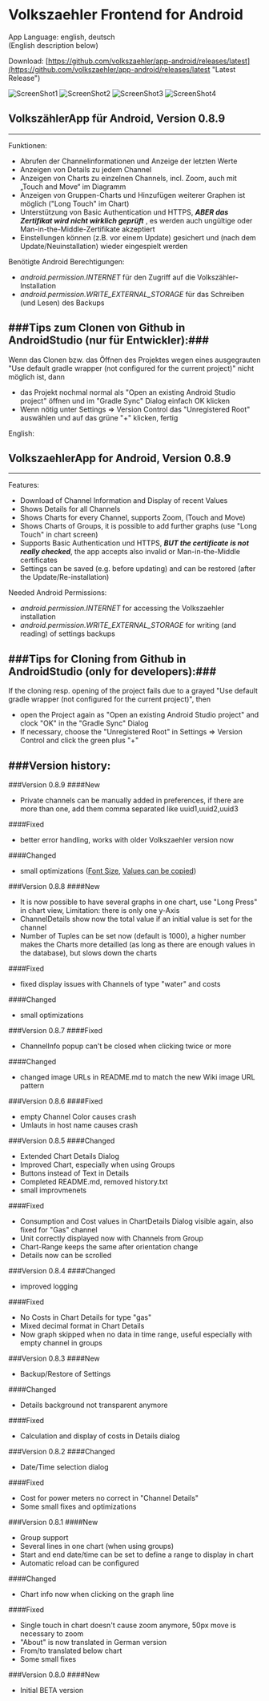 # Volkszaehler Frontend for Android 
App Language: english, deutsch  
(English description below)

Download: [https://github.com/volkszaehler/app-android/releases/latest](https://github.com/volkszaehler/app-android/releases/latest "Latest Release")

![ScreenShot1](http://wiki.volkszaehler.org/_media/software/frontends/vz_app/uebersicht.png?w=200&tok=2908a1 "ScreenShots 1 of VolkszaehlerApp") 
![ScreenShot2](http://wiki.volkszaehler.org/_media/software/frontends/vz_app/details.png?w=200&tok=60ff35 "ScreenShots 2 of VolkszaehlerApp") 
![ScreenShot3](http://wiki.volkszaehler.org/_media/software/frontends/vz_app/grafik.png?w=200&tok=3e01fa "ScreenShots 3 of VolkszaehlerApp") 
![ScreenShot4](http://wiki.volkszaehler.org/_media/software/frontends/vz_app/einstellungen.png?w=200&tok=ede86f "ScreenShots 4 of VolkszaehlerApp") 

## VolkszählerApp für Android, Version 0.8.9
---

Funktionen:  
  
- Abrufen der Channelinformationen und Anzeige der letzten Werte
- Anzeigen von Details zu jedem Channel
- Anzeigen von Charts zu einzelnen Channels, incl. Zoom, auch mit „Touch and Move“ im Diagramm
- Anzeigen von Gruppen-Charts und Hinzufügen weiterer Graphen ist möglich ("Long Touch" im Chart)
- Unterstützung von Basic Authentication und HTTPS, **_ABER das Zertifikat wird nicht wirklich geprüft_**   , es werden auch ungültige oder Man-in-the-Middle-Zertifikate akzeptiert
- Einstellungen können (z.B. vor einem Update) gesichert und (nach dem Update/Neuinstallation) wieder eingespielt werden

Benötigte Android Berechtigungen:  
- _android.permission.INTERNET_ für den Zugriff auf die Volkszähler-Installation  
- _android.permission.WRITE_EXTERNAL_STORAGE_ für das Schreiben (und Lesen) des Backups

###Tips zum Clonen von Github in AndroidStudio (nur für Entwickler):###
---

Wenn das Clonen bzw. das Öffnen des Projektes wegen eines ausgegrauten "Use default gradle wrapper (not configured for the current project)" nicht möglich ist, dann  
- das Projekt nochmal normal als "Open an existing Android Studio project" öffnen und im "Gradle Sync" Dialog einfach OK klicken  
- Wenn nötig unter Settings => Version Control das "Unregistered Root" auswählen und auf das grüne "+" klicken, fertig
  
  
  
English:
## VolkszaehlerApp for Android, Version 0.8.9
---

Features:  
  
- Download of Channel Information and Display of recent Values
- Shows Details for all Channels
- Shows Charts for every Channel, supports Zoom, (Touch and Move)
- Shows Charts of Groups, it is possible to add further graphs (use "Long Touch" in chart screen)
- Supports Basic Authentication und HTTPS, **_BUT the certificate is not really checked_**, the app accepts also invalid or Man-in-the-Middle certificates
- Settings can be saved (e.g. before updating) and can be restored (after the Update/Re-installation)

Needed Android Permissions:  
- _android.permission.INTERNET_ for accessing the Volkszaehler installation  
- _android.permission.WRITE_EXTERNAL_STORAGE_ for writing (and reading) of settings backups

###Tips for Cloning from Github in AndroidStudio (only for developers):###
---

If the cloning resp. opening of the project fails due to a grayed "Use default gradle wrapper (not configured for the current project)", then  
- open the Project again as "Open an existing Android Studio project" and clock "OK" in the "Gradle Sync" Dialog  
- If necessary, choose the "Unregistered Root" in Settings => Version Control and click the green plus "+" 


###Version history:
---

###Version 0.8.9
####New  
 - Private channels can be manually added in preferences, if there are more than one, add them comma separated like uuid1,uuid2,uuid3
   
####Fixed 
 - better error handling, works with older Volkszaehler version now
 
####Changed
  - small optimizations ([Font Size](https://github.com/volkszaehler/app-android/issues/16), [Values can be copied](https://github.com/volkszaehler/app-android/issues/14))
 
 
###Version 0.8.8
####New  
  - It is now possible to have several graphs in one chart, use "Long Press" in chart view, Limitation: there is only one y-Axis
  - ChannelDetails show now the total value if an initial value is set for the channel
  - Number of Tuples can be set now (default is 1000), a higher number makes the Charts more detailled (as long as there are enough values in the database), but slows down the charts
    
####Fixed 
  - fixed display issues with Channels of type "water" and costs
  
####Changed
  - small optimizations

###Version 0.8.7
####Fixed  
 - ChannelInfo popup can't be closed when clicking twice or more
 
####Changed  
 - changed image URLs in README.md to match the new Wiki image URL pattern

###Version 0.8.6
####Fixed  
 - empty Channel Color causes crash  
 - Umlauts in host name causes crash

###Version 0.8.5
####Changed  
 - Extended Chart Details Dialog
 - Improved Chart, especially when using Groups 
 - Buttons instead of Text in Details
 - Completed README.md, removed history.txt
 - small improvmenets

####Fixed  
 - Consumption and Cost values in ChartDetails Dialog visible again, also fixed for "Gas" channel  
 - Unit correctly displayed now with Channels from Group  
 - Chart-Range keeps the same after orientation change
 - Details now can be scrolled


###Version 0.8.4
####Changed  
 - improved logging  

####Fixed
 - No Costs in Chart Details for type "gas"  
 - Mixed decimal format in Chart Details    
 - Now graph skipped when no data in time range, useful especially with empty channel in groups    


###Version 0.8.3
####New  
 - Backup/Restore of Settings

####Changed  
 - Details background not transparent anymore

####Fixed  
 - Calculation and display of costs in Details dialog


###Version 0.8.2
####Changed  
 - Date/Time selection dialog

####Fixed  
 - Cost for power meters no correct in "Channel Details"    
 - Some small fixes and optimizations  

###Version 0.8.1
####New
 - Group support  
 - Several lines in one chart (when using groups)  
 - Start and end date/time can be set to define a range to display in chart  
 - Automatic reload can be configured

####Changed    
 - Chart info now when clicking on the graph line

####Fixed  
 - Single touch in chart doesn't cause zoom anymore, 50px move is necessary to zoom  
 - "About" is now translated in German version  
 - From/to translated below chart  
 - Some small fixes


###Version 0.8.0
####New  
 - Initial BETA version
